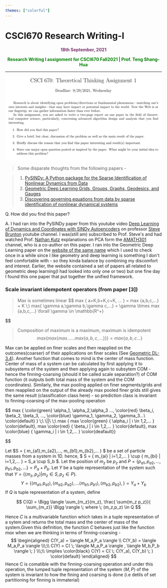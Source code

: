```yaml
---
themes: ["colorful"]
---
```


# CSCI670 Research Writing-I
<p style="text-align:center; color:#7A306C"> <b>18th September, 2021</b> </p>

<p style='text-align:center;color:green'><b> 
Research Writing I assignment for CSCI670 Fall2021 | Prof. Teng Shang-Hua
</b></p>

---

![](q.png)


> Some disparate thoughts from the following papers -
&nbsp;

>1. [PySINDy: A Python package for the Sparse Identification of Nonlinear Dynamics from Data](https://arxiv.org/pdf/2004.08424.pdf)
>2. [Geometric Deep Learning Grids, Groups, Graphs, Geodesics, and Gauges](https://arxiv.org/pdf/2104.13478.pdf)
>3. [Discovering governing equations from data by sparse identification of nonlinear dynamical systems](https://www.pnas.org/content/pnas/113/15/3932.full.pdf)


Q. How did you find this paper?

A. I had ran into the PySINDy paper from this youtube video 
[Deep Learning of Dynamics and Coordinates with SINDy Autoencoders](https://www.youtube.com/watch?v=WHhDgxkiR9c)
on professor [Steve Brunton](https://www.me.washington.edu/facultyfinder/steve-brunton) youtube channel.
I was(still am) subscribed to Prof. Steve's and had watched
Prof. [Nathan Kutz](https://www.me.washington.edu/facultyfinder/steve-brunton) explanations on PCA
form the [AMATH301](https://www.youtube.com/channel/UCEirPnFv_2QbvzrM67SnKPA) channel,
who is a co-author on this paper. I ran into the Geometric Deep Learning paper on the 
[website of the same name](https://geometricdeeplearning.com) which I used to check once in a while 
since I like geometry and deep learning is something I don't feel comfortable with - so they kinda 
balance by combining my discomfort and interest. Earlier, the website contained a set of
papers all related to geometric deep learning(I had looked into only one or two) but one fine day
I found this one paper that put together the unified framework.


### 


### Scale invariant idempotent operators  (from paper [3])

> Max is sometimes linear
$$
   max \{ a+K,b+K,c+K, ...  \} = max \{a,b,c,...\} + K
	\\\;\\
   max\{ \gamma a,\gamma b,\gamma c,...\} = \gamma \times  max \{a,b,c,...\} \forall \gamma \in \mathbb{R^+}
   
$$



> Composition of maximum is a maximum, maximum is idempotent
$$
	max \{ max\{ max ...... max\{ a,b,c,... \} \}\} = max\{a,b,c...\}
$$

Max can be applied on finer scales and then reapplied on the outcomes(coarser) of their applications on 
finer scales (See [Geometric DL-3.4](https://arxiv.org/pdf/2104.13478.pdf)).
Another function that comes to mind is the center
of mass function. Center of mass of a system can be calculated by first applying it to subsystems 
of the system and then applying again
to subsytem COM - hence the finning-coarsing (should it be called scale separation?) of COM function 
(it outputs both total mass of the system and the COM coordinates). 
Similarly, the max pooling applied on finer segments/grids and then reapplied on the output of the already max pooled
finer grids still gives the same result (classification class here) - so prediction class is invariant 
to finning-coarsing of the max-pooling operation 

$$
   max \{ \color{green} \alpha_1, \alpha_2,\alpha_3 ..., \color{red} \beta_i, \beta_2, \beta_3, ..., \color{blue} \gamma_1, \gamma_2, \gamma_3...\ \color{default} \}
   \\\;\\
   \\||\\
   \\\;\\
   max \{ 
 	max \color{green} \{ \alpha_i | i \in 1,2,... \} \color{default},
   max \color{red} \{ \beta_i | i \in 1,2,... \} \color{default},
   max \color{blue} \{ \gamma_i | i \in 1,2,... \} \color{deafault}\}

$$

Let $S = \{ m_{a1},m_{a2},..., m_{b1},m_{b2},... \} $ be a set of particle masses from a system in 1D.
hence, $ S = \{ m_{ai} | i=1,2,... \} \cup \{ m_{bi} | i=1,2,... \} = S_a \cup S_b $.
Let the position of $m_z$ be $p_z$ and $P = \{ p_{a1},p_{a2},...,p_{b1},p_{b2},... \} = P_a + P_b$.
Let $Y$ be a tuple representation of the system such that $Y = \{ \langle m_z, p_z \rangle | m_z \in S, p_z \in P \}$.
$$Y = \{ \langle m_{a1},p_{a1}\rangle, \langle m_{a2},p_{a2}\rangle, ... \langle m_{b1},p_{b1}\rangle,\langle m_{b2},p_{b2}\rangle, \} = Y_a + Y_b$$
If $Q$ is tuple representation of a system, define 

$$
	C(Q) = \Bigg \langle \sum_{m_z}{m_z},  \frac{ \sum{m_z p_z}}{ \sum_{m_z}} \Bigg \rangle \; where \; (m_z,p_z) \in Q
$$

Hence $C$ is a multivariable function which takes in a tuple representation of a sytem and returns 
the total mass and the center of mass of the system.Given this definition, the function $C$ behaves 
just like the function $max$ when we are thinking in terms of finning-coarsing -
$$  
\begin{aligned}
	C(Y_a) = \langle M_a,P_a  \rangle \\
	C(Y_b) = \langle M_a,P_a \rangle \\\;\\
	C(Y) = C( \; \langle M_a,P_a \rangle ,  \langle M_b,P_b \rangle \; )
	\\\;\\
	\implies \color{black} C(Y) = C( \; C(Y_a), C(Y_b) \;  ) \color{default}
\end{aligned}	
$$
Hence C is comatible with the finning-coarsing operation and under this operation,  the lumped tuple representation of the syetem
$\langle M,P \rangle$ of the system is invariant to how the fining and coarsing is done 
(i.e detils of set partitioning for finning is immaterial)


